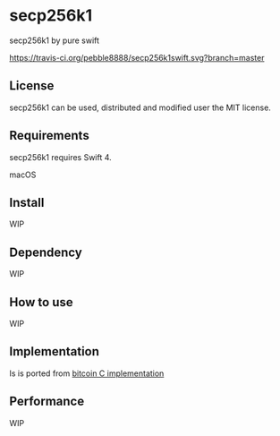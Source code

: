 # secp256k1
secp256k1 by pure swift

https://travis-ci.org/pebble8888/secp256k1swift.svg?branch=master

## License
secp256k1 can be used, distributed and modified user the MIT license.

## Requirements
secp256k1 requires Swift 4.

macOS

## Install

WIP

## Dependency

WIP

## How to use

WIP

## Implementation

Is is ported from [bitcoin C implementation](https://github.com/bitcoin-core/secp256k1)

## Performance

WIP
